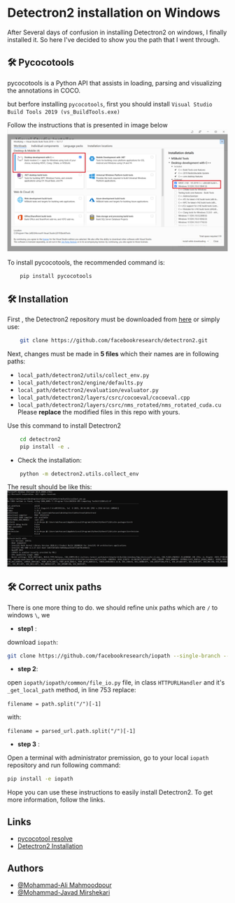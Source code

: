 
# Detectron2 installation on Windows

After Several days of confusion in installing Detectron2 on windows, I finally installed it. So here I've decided to show you the path that I went through.




## 🛠 Pycocotools
pycocotools is a Python API that assists in loading, parsing and visualizing the annotations in COCO.


but berfore installing `pycocotools`, first you should install 
`Visual Studio Build Tools 2019 (vs_BuildTools.exe)`

Follow the instructions that is presented in image below
![Follow the instruction](/pRpx0.png)

To install pycocotools, the recommended command is:
```bash
    pip install pycocotools
```

## 🛠 Installation

First , the Detectron2 repository must be downloaded from [here](https://github.com/facebookresearch/detectron2)
or simply use:
```bash
    git clone https://github.com/facebookresearch/detectron2.git
```
Next, changes must be made in **5 files** which their names are in following paths:
- `local_path/detectron2/utils/collect_env.py`
- `local_path/detectron2/engine/defaults.py`
- `local_path/detectron2/evaluation/evaluator.py`
- `local_path/detectron2/layers/csrc/cocoeval/cocoeval.cpp`
- `local_path/detectron2/layers/csrc/nms_rotated/nms_rotated_cuda.cu`
Please **replace** the modified files in this repo with yours. 

Use this command to install Detectron2
```bash
    cd detectron2
    pip install -e .
```
* Check the installation:
```bash
    python -m detectron2.utils.collect_env
```
The result should be like this:
![Follow the instruction](/result.JPG)

## 🛠 Correct unix paths
There is one more thing to do. we should refine unix paths which are `/` to windows `\`, we 
* __step1__ :

 download `iopath`:
```bash
git clone https://github.com/facebookresearch/iopath --single-branch --branch v0.1.8
```
* __step 2__: 
  
open `iopath/iopath/common/file_io.py` 
file, in class `HTTPURLHandler` and it's `_get_local_path` method,  in line 753 replace:

 `filename = path.split("/")[-1]`

with:

 `filename = parsed_url.path.split("/")[-1]`


* __step 3__ :
  
Open a terminal with administrator premission, go to your local `iopath` repository and run following command:

```bash
pip install -e iopath
```

Hope you can use these instructions to easily install Detectron2. To get more information, follow the links.


## Links

- [pycocotool resolve](https://stackoverflow.com/questions/67940561/troubleshooting-pycocotools-installation)
- [Detectron2 Installation](https://ivanpp.cc/detectron2-walkthrough-windows/#step3installdetectron2)


## Authors

- [@Mohammad-Ali Mahmoodpour](https://github.com/hamid-mp)
- [@Mohammad-Javad Mirshekari](https://github.com/mj-haghighi)


